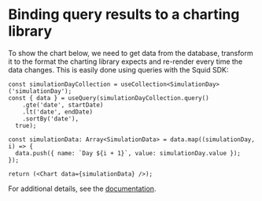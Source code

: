 # Binding query results to a charting library

To show the chart below, we need to get data from the database, transform it to the format the charting library expects
and re-render every time the data changes. This is easily done using queries with the Squid SDK:

```tsx
const simulationDayCollection = useCollection<SimulationDay>('simulationDay');
const { data } = useQuery(simulationDayCollection.query()
    .gte('date', startDate)
    .lt('date', endDate)
    .sortBy('date'),
  true);

const simulationData: Array<SimulationData> = data.map((simulationDay, i) => {
  data.push({ name: `Day ${i + 1}`, value: simulationDay.value });
});

return (<Chart data={simulationData} />);
```

For additional details, see the  <a target="_blank" href="https://docs.squid.cloud/docs/client-sdk/queries">
documentation</a>.
